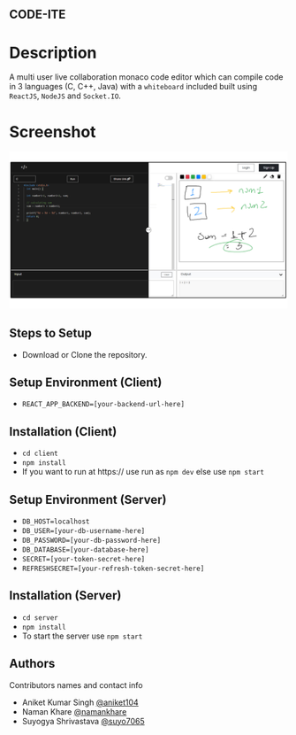 ## CODE-ITE

# Description

A multi user live collaboration monaco code editor which can compile code in 3 languages (C, C++, Java) with a `whiteboard` included built using `ReactJS`, `NodeJS` and `Socket.IO`.

# Screenshot

[![N|codeite-screenshot](github-cover.jpg)](https://github.com/namankhare/code-ite)

## Steps to Setup

- Download or Clone the repository.

## Setup Environment (Client)

- `REACT_APP_BACKEND=[your-backend-url-here]`

## Installation (Client)

- `cd client`
- `npm install`
- If you want to run at https:// use run as `npm dev` else use `npm start `

## Setup Environment (Server)

- `DB_HOST=localhost`
- `DB_USER=[your-db-username-here]`
- `DB_PASSWORD=[your-db-password-here]`
- `DB_DATABASE=[your-database-here]`
- `SECRET=[your-token-secret-here]`
- `REFRESHSECRET=[your-refresh-token-secret-here]`

## Installation (Server)

- `cd server`
- `npm install`
- To start the server use `npm start `

## Authors

Contributors names and contact info

- Aniket Kumar Singh [@aniket104](https://github.com/aniket1104)
- Naman Khare [@namankhare](https://github.com/namankhare)
- Suyogya Shrivastava [@suyo7065](https://github.com/suyo7065)
